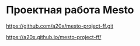 # Проектная работа Mesto

https://github.com/a20x/mesto-project-ff.git

https://a20x.github.io/mesto-project-ff/
